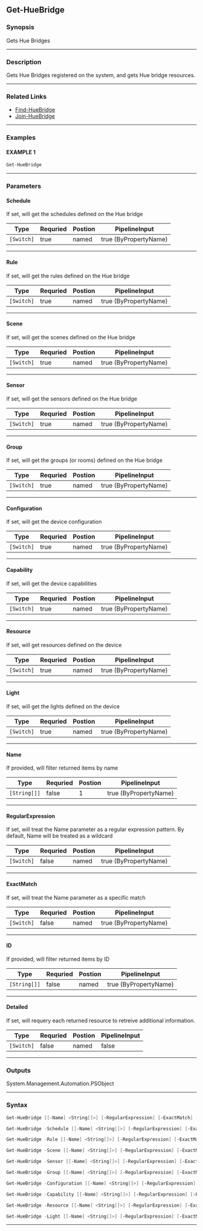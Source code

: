 
Get-HueBridge
-------------
### Synopsis
Gets Hue Bridges

---
### Description

Gets Hue Bridges registered on the system, and gets Hue bridge resources.

---
### Related Links
* [Find-HueBridge](Find-HueBridge.md)
* [Join-HueBridge](Join-HueBridge.md)
---
### Examples
#### EXAMPLE 1
```PowerShell
Get-HueBridge
```

---
### Parameters
#### **Schedule**

If set, will get the schedules defined on the Hue bridge



|Type          |Requried|Postion|PipelineInput        |
|--------------|--------|-------|---------------------|
|```[Switch]```|true    |named  |true (ByPropertyName)|
---
#### **Rule**

If set, will get the rules defined on the Hue bridge



|Type          |Requried|Postion|PipelineInput        |
|--------------|--------|-------|---------------------|
|```[Switch]```|true    |named  |true (ByPropertyName)|
---
#### **Scene**

If set, will get the scenes defined on the Hue bridge



|Type          |Requried|Postion|PipelineInput        |
|--------------|--------|-------|---------------------|
|```[Switch]```|true    |named  |true (ByPropertyName)|
---
#### **Sensor**

If set, will get the sensors defined on the Hue bridge



|Type          |Requried|Postion|PipelineInput        |
|--------------|--------|-------|---------------------|
|```[Switch]```|true    |named  |true (ByPropertyName)|
---
#### **Group**

If set, will get the groups (or rooms) defined on the Hue bridge



|Type          |Requried|Postion|PipelineInput        |
|--------------|--------|-------|---------------------|
|```[Switch]```|true    |named  |true (ByPropertyName)|
---
#### **Configuration**

If set, will get the device configuration



|Type          |Requried|Postion|PipelineInput        |
|--------------|--------|-------|---------------------|
|```[Switch]```|true    |named  |true (ByPropertyName)|
---
#### **Capability**

If set, will get the device capabilities



|Type          |Requried|Postion|PipelineInput        |
|--------------|--------|-------|---------------------|
|```[Switch]```|true    |named  |true (ByPropertyName)|
---
#### **Resource**

If set, will get resources defined on the device



|Type          |Requried|Postion|PipelineInput        |
|--------------|--------|-------|---------------------|
|```[Switch]```|true    |named  |true (ByPropertyName)|
---
#### **Light**

If set, will get the lights defined on the device



|Type          |Requried|Postion|PipelineInput        |
|--------------|--------|-------|---------------------|
|```[Switch]```|true    |named  |true (ByPropertyName)|
---
#### **Name**

If provided, will filter returned items by name



|Type            |Requried|Postion|PipelineInput        |
|----------------|--------|-------|---------------------|
|```[String[]]```|false   |1      |true (ByPropertyName)|
---
#### **RegularExpression**

If set, will treat the Name parameter as a regular expression pattern.  By default, Name will be treated as a wildcard



|Type          |Requried|Postion|PipelineInput        |
|--------------|--------|-------|---------------------|
|```[Switch]```|false   |named  |true (ByPropertyName)|
---
#### **ExactMatch**

If set, will treat the Name parameter as a specific match



|Type          |Requried|Postion|PipelineInput        |
|--------------|--------|-------|---------------------|
|```[Switch]```|false   |named  |true (ByPropertyName)|
---
#### **ID**

If provided, will filter returned items by ID



|Type            |Requried|Postion|PipelineInput        |
|----------------|--------|-------|---------------------|
|```[String[]]```|false   |named  |true (ByPropertyName)|
---
#### **Detailed**

If set, will requery each returned resource to retreive additional information.



|Type          |Requried|Postion|PipelineInput|
|--------------|--------|-------|-------------|
|```[Switch]```|false   |named  |false        |
---
### Outputs
System.Management.Automation.PSObject


---
### Syntax
```PowerShell
Get-HueBridge [[-Name] <String[]>] [-RegularExpression] [-ExactMatch] [-ID <String[]>] [-Detailed] [<CommonParameters>]
```
```PowerShell
Get-HueBridge -Schedule [[-Name] <String[]>] [-RegularExpression] [-ExactMatch] [-ID <String[]>] [-Detailed] [<CommonParameters>]
```
```PowerShell
Get-HueBridge -Rule [[-Name] <String[]>] [-RegularExpression] [-ExactMatch] [-ID <String[]>] [-Detailed] [<CommonParameters>]
```
```PowerShell
Get-HueBridge -Scene [[-Name] <String[]>] [-RegularExpression] [-ExactMatch] [-ID <String[]>] [-Detailed] [<CommonParameters>]
```
```PowerShell
Get-HueBridge -Sensor [[-Name] <String[]>] [-RegularExpression] [-ExactMatch] [-ID <String[]>] [-Detailed] [<CommonParameters>]
```
```PowerShell
Get-HueBridge -Group [[-Name] <String[]>] [-RegularExpression] [-ExactMatch] [-ID <String[]>] [-Detailed] [<CommonParameters>]
```
```PowerShell
Get-HueBridge -Configuration [[-Name] <String[]>] [-RegularExpression] [-ExactMatch] [-ID <String[]>] [-Detailed] [<CommonParameters>]
```
```PowerShell
Get-HueBridge -Capability [[-Name] <String[]>] [-RegularExpression] [-ExactMatch] [-ID <String[]>] [-Detailed] [<CommonParameters>]
```
```PowerShell
Get-HueBridge -Resource [[-Name] <String[]>] [-RegularExpression] [-ExactMatch] [-ID <String[]>] [-Detailed] [<CommonParameters>]
```
```PowerShell
Get-HueBridge -Light [[-Name] <String[]>] [-RegularExpression] [-ExactMatch] [-ID <String[]>] [-Detailed] [<CommonParameters>]
```
---


